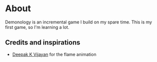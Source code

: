 # About

Demonology is an incremental game I build on my spare time. This is my first game, so I'm learning a lot. 

## Credits and inspirations

- [Deepak K Vijayan](https://codepen.io/2xsamurai/pen/EKpYMg) for the flame animation